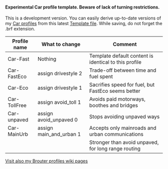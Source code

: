 
#### Experimental Car profile template. Beware of lack of turning restrictions.

This is a development version. You can easily derive up-to-date versions of my [Car profiles](https://github.com/poutnikl/Brouter-profiles/wiki/Car-profiles) from this latest [Template file](https://raw.githubusercontent.com/poutnikl/Car-Profile/master/Car-test-Template.brf). 
While saving, do not forget the .brf extension.

|Profile name          |What to change                  |Comment                                              |
|----------------------|--------------------------------|-----------------------------------------------------|
|Car-Fast              |Nothing                         |Template default content is identical to this profile|
|Car-FastEco           |assign drivestyle 2             |Trade-off between time and fuel spent                |
|Car-Eco               |assign drivestyle 1             |Sacrifies speed for fuel, but FastEco seems better   |
|Car-TollFree          |assign avoid_toll 1             |Avoids paid motorways, boothes and bridges           |
|Car-unpaved           |assign avoid_unpaved 0          |Stops avoiding unpaved ways                          |
|Car-MainUrb           |assign main_and_urban 1         |Accepts only mainroads and urban communications      |
|                      |                                |Stronger than avoid unpaved, for long range routing  |

[Visit also my Brouter profiles wiki pages](https://github.com/poutnikl/Brouter-profiles/wiki)

